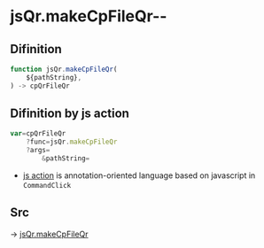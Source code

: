 # jsQr.makeCpFileQr--

## Difinition

```js.js
function jsQr.makeCpFileQr(
	${pathString},
) -> cpQrFileQr
```




## Difinition by js action

```js.js
var=cpQrFileQr
	?func=jsQr.makeCpFileQr
	?args=
		&pathString=
```

- [js action](#) is annotation-oriented language based on javascript in `CommandClick`



## Src

-> [jsQr.makeCpFileQr](https://github.com/puutaro/CommandClick/blob/master/app/src/main/java/com/puutaro/commandclick/fragment_lib/terminal_fragment/js_interface/qr/JsQr.kt#L231)


